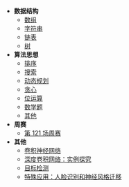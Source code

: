 - **数据结构** 
  - [数组](data-structure/array/)
  - [字符串](data-structure/string/)
  - [链表](data-structure/linked_list/)
  - [树](data-structure/tree/)
- **算法思想**
  - [排序](algorithm/sort)
  - [搜索](/algorithm/research)
  - [动态规划](./docs/algorithm/dynamic.md)
  - [贪心](algorithm/greedy/)
  - [位运算](algorithm/bit/)
  - [数学题](algorithm/math)
  - [其他](algorithm/other)
- **周赛**
  - [第 121 场周赛](weekly/121/)
- **其他**
  - [卷积神经网络](Convolutional_Neural_Networks/卷积神经网络)
  - [深度卷积网络：实例探究](Convolutional_Neural_Networks/深度卷积网络：实例探究)
  - [目标检测](Convolutional_Neural_Networks/目标检测)
  - [特殊应用：人脸识别和神经风格迁移](Convolutional_Neural_Networks/特殊应用：人脸识别和神经风格迁移)

